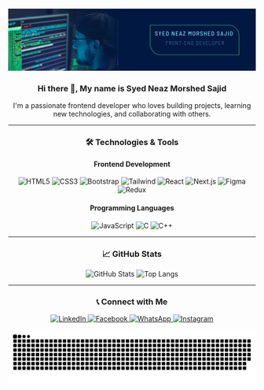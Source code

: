 ![Image Description](assets/Banner.png)

<div align='center'>
  
  ### Hi there 👋, My name is Syed Neaz Morshed Sajid

I'm a passionate frontend developer who loves building projects, learning new technologies, and collaborating with others.
</div>

---


<div align='center'>
  
### 🛠️ Technologies & Tools


#### **Frontend Development**


<p>
  <img src="https://cdn.jsdelivr.net/gh/devicons/devicon/icons/html5/html5-original.svg" alt="HTML5" width="40" height="40"/>
  <img src="https://cdn.jsdelivr.net/gh/devicons/devicon/icons/css3/css3-original.svg" alt="CSS3" width="40" height="40"/>
   <img src="https://cdn.jsdelivr.net/gh/devicons/devicon/icons/bootstrap/bootstrap-original.svg" alt="Bootstrap" width="40" height="40"/> 
   <img src="https://cdn.jsdelivr.net/gh/devicons/devicon/icons/tailwindcss/tailwindcss-original.svg" alt="Tailwind" width="40" height="40"/>
  <img src="https://cdn.jsdelivr.net/gh/devicons/devicon/icons/react/react-original.svg" alt="React" width="40" height="40"/>
  <img src="https://cdn.jsdelivr.net/gh/devicons/devicon/icons/nextjs/nextjs-original.svg" alt="Next.js" width="40" height="40"/>  
  <img src="https://cdn.jsdelivr.net/gh/devicons/devicon/icons/figma/figma-original.svg" alt="Figma" width="40" height="40"/>      
   <img src="https://cdn.jsdelivr.net/gh/devicons/devicon/icons/redux/redux-original.svg" alt="Redux" width="40" height="40"/>  
</p>
</div>



<div align='center'>
  
#### **Programming Languages**

<p>
  <img src="https://cdn.jsdelivr.net/gh/devicons/devicon/icons/javascript/javascript-original.svg" alt="JavaScript" width="40" height="40"/>
  <img src="https://cdn.jsdelivr.net/gh/devicons/devicon/icons/c/c-original.svg" alt="C" width="40" height="40"/>
  <img src="https://cdn.jsdelivr.net/gh/devicons/devicon/icons/cplusplus/cplusplus-original.svg" alt="C++" width="40" height="40"/>
</p>
</div>

  




---
<div align='center'>
  
### 📈 GitHub Stats


![GitHub Stats](https://github-readme-stats.vercel.app/api?username=morshedsajid26&show_icons=true&theme=radical)
![Top Langs](https://github-readme-stats.vercel.app/api/top-langs/?username=morshedsajid26&layout=compact&theme=radical)


</div>

---
<div align='center'>
  
### 📞 Connect with Me


<p>
  <a href="https://www.linkedin.com/in/neaz-morshed-sajid" target="_blank">
    <img src="https://cdn.jsdelivr.net/gh/devicons/devicon/icons/linkedin/linkedin-original.svg" alt="LinkedIn" width="40" height="40"/>
  </a>
  <a href="https://www.facebook.com/snmsajid26" target="_blank">
    <img src="https://cdn.jsdelivr.net/gh/devicons/devicon/icons/facebook/facebook-original.svg" alt="Facebook" width="40" height="40"/>
  </a>
  <a href="https://wa.me/+8801756899699" target="_blank">
    <img src="https://upload.wikimedia.org/wikipedia/commons/6/6b/WhatsApp.svg" alt="WhatsApp" width="40" height="40"/>
  </a>
  <a href="https://www.instagram.com/neaz_morshed_sajid" target="_blank">
    <img src="https://upload.wikimedia.org/wikipedia/commons/a/a5/Instagram_icon.png" alt="Instagram" width="40" height="40"/>
  </a>
</p>
</div>




<div align='center'>

<picture>
  <source media="(prefers-color-scheme: dark)" srcset="https://raw.githubusercontent.com/morshedsajid26/morshedsajid26/output/github-snake-dark.svg" />
  <source media="(prefers-color-scheme: light)" srcset="https://raw.githubusercontent.com/morshedsajid26/morshedsajid26/output/github-snake.svg" />
  <img alt="github-snake" src="https://raw.githubusercontent.com/morshedsajid26/morshedsajid26/output/github-snake.svg" />
</picture>

</div>


